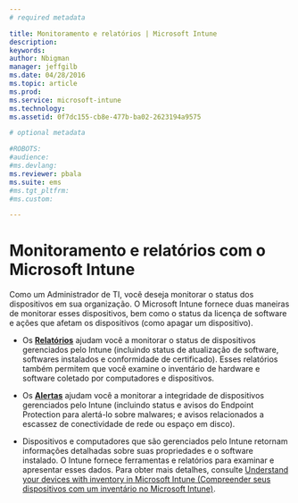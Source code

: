 ```yaml
---
# required metadata

title: Monitoramento e relatórios | Microsoft Intune
description:
keywords:
author: Nbigman
manager: jeffgilb
ms.date: 04/28/2016
ms.topic: article
ms.prod:
ms.service: microsoft-intune
ms.technology:
ms.assetid: 0f7dc155-cb8e-477b-ba02-2623194a9575

# optional metadata

#ROBOTS:
#audience:
#ms.devlang:
ms.reviewer: pbala
ms.suite: ems
#ms.tgt_pltfrm:
#ms.custom:

---
```


# Monitoramento e relatórios com o Microsoft Intune
Como um Administrador de TI, você deseja monitorar o status dos dispositivos em sua organização. O Microsoft Intune fornece duas maneiras de monitorar esses dispositivos, bem como o status da licença de software e ações que afetam os dispositivos (como apagar um dispositivo).

-   Os **[Relatórios](understand-microsoft-intune-operations-by-using-reports.md)** ajudam você a monitorar o status de dispositivos gerenciados pelo Intune (incluindo status de atualização de software, softwares instalados e conformidade de certificado). 
     Esses relatórios também permitem que você examine o inventário de hardware e software coletado por computadores e dispositivos.

-   Os **[Alertas](get-notified-by-microsoft-intune-alerts.md)** ajudam você a monitorar a integridade de dispositivos gerenciados pelo Intune (incluindo status e avisos do Endpoint Protection para alertá-lo sobre malwares; e avisos relacionados a escassez de conectividade de rede ou espaço em disco).

-   Dispositivos e computadores que são gerenciados pelo Intune retornam informações detalhadas sobre suas propriedades e o software instalado.  O Intune fornece ferramentas e relatórios para examinar e apresentar esses dados. Para obter mais detalhes, consulte [Understand your devices with inventory in Microsoft Intune (Compreender seus dispositivos com um inventário no Microsoft Intune)](understand-your-devices-with-inventory-in-microsoft-intune.md).



<!--HONumber=Jun16_HO1-->


